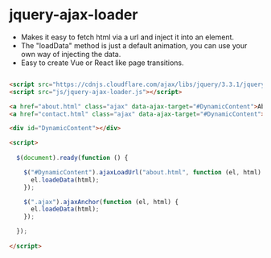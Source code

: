 # jquery-ajax-loader
- Makes it easy to fetch html via a url and inject it into an element.
- The  "loadData" method is just a default animation, you can use your own way of injecting the data.
- Easy to create Vue or React like page transitions.


```html

<script src="https://cdnjs.cloudflare.com/ajax/libs/jquery/3.3.1/jquery.min.js"></script>
<script src="js/jquery-ajax-loader.js"></script>  

<a href="about.html" class="ajax" data-ajax-target="#DynamicContent">About</a>
<a href="contact.html" class="ajax" data-ajax-target="#DynamicContent">Contact</a>	

<div id="DynamicContent"></div>

<script>
  
  $(document).ready(function () {

    $("#DynamicContent").ajaxLoadUrl("about.html", function (el, html) {
      el.loadeData(html);
    });

    $(".ajax").ajaxAnchor(function (el, html) {
      el.loadeData(html);			
    });

  });
  
</script>  


```
